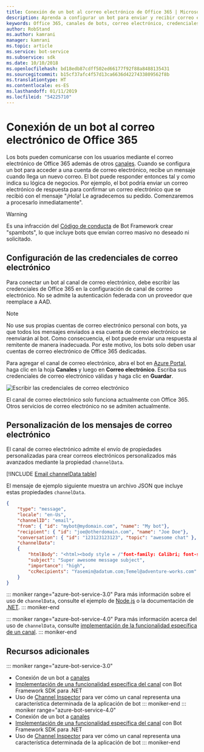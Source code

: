 ```yaml
---
title: Conexión de un bot al correo electrónico de Office 365 | Microsoft Docs
description: Aprenda a configurar un bot para enviar y recibir correo electrónico con Office 365.
keywords: Office 365, canales de bots, correo electrónico, credenciales de correo electrónico, azure portal, correo electrónico personalizado
author: RobStand
ms.author: kamrani
manager: kamrani
ms.topic: article
ms.service: bot-service
ms.subservice: sdk
ms.date: 10/10/2018
ms.openlocfilehash: bd18edb87cdff502ed66177f92f88a8488135431
ms.sourcegitcommit: b15cf37afc4f57d13ca6636d4227433809562f8b
ms.translationtype: HT
ms.contentlocale: es-ES
ms.lasthandoff: 01/11/2019
ms.locfileid: "54225710"
---
```

# <a name="connect-a-bot-to-office-365-email"></a>Conexión de un bot al correo electrónico de Office 365

Los bots pueden comunicarse con los usuarios mediante el correo electrónico de Office 365 además de otros [canales](~/bot-service-manage-channels.md). Cuando se configura un bot para acceder a una cuenta de correo electrónico, recibe un mensaje cuando llega un nuevo correo. El bot puede responder entonces tal y como indica su lógica de negocios. Por ejemplo, el bot podría enviar un correo electrónico de respuesta para confirmar un correo electrónico que se recibió con el mensaje "¡Hola! Le agradecemos su pedido. Comenzaremos a procesarlo inmediatamente".

> [!WARNING]
> Es una infracción del [Código de conducta](https://www.botframework.com/Content/Microsoft-Bot-Framework-Preview-Online-Services-Agreement.htm) de Bot Framework crear "spambots", lo que incluye bots que envían correo masivo no deseado ni solicitado.

## <a name="configure-email-credentials"></a>Configuración de las credenciales de correo electrónico

Para conectar un bot al canal de correo electrónico, debe escribir las credenciales de Office 365 en la configuración de canal de correo electrónico.
No se admite la autenticación federada con un proveedor que reemplace a AAD.

> [!NOTE]
> No use sus propias cuentas de correo electrónico personal con bots, ya que todos los mensajes enviados a esa cuenta de correo electrónico se reenviarán al bot. Como consecuencia, el bot puede enviar una respuesta al remitente de manera inadecuada. Por este motivo, los bots solo deben usar cuentas de correo electrónico de Office 365 dedicadas.

Para agregar el canal de correo electrónico, abra el bot en [Azure Portal](https://portal.azure.com/), haga clic en la hoja **Canales** y luego en **Correo electrónico**. Escriba sus credenciales de correo electrónico válidas y haga clic en **Guardar**.

![Escribir las credenciales de correo electrónico](~/media/bot-service-channel-connect-email/bot-service-channel-connect-email-credentials.png)

El canal de correo electrónico solo funciona actualmente con Office 365. Otros servicios de correo electrónico no se admiten actualmente.

## <a name="customize-emails"></a>Personalización de los mensajes de correo electrónico

El canal de correo electrónico admite el envío de propiedades personalizadas para crear correos electrónicos personalizados más avanzados mediante la propiedad `channelData`.

[!INCLUDE [Email channelData table](~/includes/snippet-channelData-email.md)]

El mensaje de ejemplo siguiente muestra un archivo JSON que incluye estas propiedades `channelData`.

```json
{
    "type": "message",
    "locale": "en-Us",
    "channelID": "email",
    "from": { "id": "mybot@mydomain.com", "name": "My bot"},
    "recipient": { "id": "joe@otherdomain.com", "name": "Joe Doe"},
    "conversation": { "id": "123123123123", "topic": "awesome chat" },
    "channelData":
    {
        "htmlBody": "<html><body style = /"font-family: Calibri; font-size: 11pt;/" >This is more than awesome.</body></html>",
        "subject": "Super awesome message subject",
        "importance": "high",
        "ccRecipients": "Yasemin@adatum.com;Temel@adventure-works.com"
    }
}
```

::: moniker range="azure-bot-service-3.0"
Para más información sobre el uso de `channelData`, consulte el ejemplo de [Node.js](https://github.com/Microsoft/BotBuilder-Samples/tree/master/Node/core-ChannelData) o la documentación de [.NET](~/dotnet/bot-builder-dotnet-channeldata.md).
::: moniker-end

::: moniker range="azure-bot-service-4.0"
Para más información acerca del uso de `channelData`, consulte [implementación de la funcionalidad específica de un canal](~/v4sdk/bot-builder-channeldata.md).
::: moniker-end

## <a name="additional-resources"></a>Recursos adicionales

<!-- Put whole list in monikers, even though it's just the second item that needs to be different. -->
::: moniker range="azure-bot-service-3.0"
* Conexión de un bot a [canales](~/bot-service-manage-channels.md)
* [Implementación de una funcionalidad específica del canal](dotnet/bot-builder-dotnet-channeldata.md) con Bot Framework SDK para .NET
* Uso de [Channel Inspector](bot-service-channel-inspector.md) para ver cómo un canal representa una característica determinada de la aplicación de bot
::: moniker-end
::: moniker range="azure-bot-service-4.0"
* Conexión de un bot a [canales](~/bot-service-manage-channels.md)
* [Implementación de una funcionalidad específica del canal](~/v4sdk/bot-builder-channeldata.md) con Bot Framework SDK para .NET
* Uso de [Channel Inspector](bot-service-channel-inspector.md) para ver cómo un canal representa una característica determinada de la aplicación de bot
::: moniker-end
